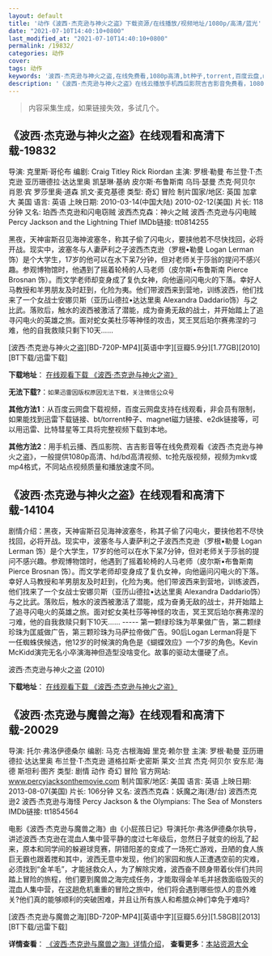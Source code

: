 ```yaml
---
layout: default
title: '动作《波西·杰克逊与神火之盗》下载资源/在线播放/视频地址/1080p/高清/蓝光'
date: "2021-07-10T14:40:10+0800"
last_modified_at: "2021-07-10T14:40:10+0800"
permalink: /19832/
categories: 动作
cover:
tags: 动作
keywords: '波西·杰克逊与神火之盗,在线免费看,1080p高清,bt种子,torrent,百度云盘,magnet,磁力链,迅雷下载资源'
description: '《波西·杰克逊与神火之盗》在线云播放手机西瓜影院吉吉影音免费看，1080p高清bd/hd未删减完整版和tc抢先枪版，mkv/mp4格式，附带bt/torrent种子、magnet/磁力链、百度云盘、网盘资源迅雷下载链接'
---
```


>内容采集生成，如果链接失效，多试几个。


## 《波西·杰克逊与神火之盗》在线观看和高清下载-19832

导演: 克里斯·哥伦布 编剧: Craig Titley Rick Riordan 主演: 罗根·勒曼 布兰登·T·杰克逊 亚历珊德拉·达达里奥 凯瑟琳·基纳 皮尔斯·布鲁斯南 乌玛·瑟曼 杰克·阿贝尔 肖恩·宾 罗莎里奥·道森 凯文·麦克基德 类型: 奇幻 冒险 制片国家/地区: 英国 加拿大 美国 语言: 英语 上映日期: 2010-03-14(中国大陆) 2010-02-12(美国) 片长: 118 分钟 又名: 珀西·杰克逊和闪电窃贼 波西杰克森：神火之贼 波西·杰克逊与闪电贼 Percy Jackson and the Lightning Thief IMDb链接: tt0814255

黑夜，天神宙斯召见海神波塞冬，称其子偷了闪电火，要挟他若不尽快找回，必将开战。现实中，波塞冬与人妻萨利之子波西杰克逊（罗根•勒曼 Logan Lerman 饰）是个大学生，17岁的他可以在水下呆7分钟，但对老师关于莎翁的提问不感兴趣。参观博物馆时，他遇到了摇着轮椅的人马老师（皮尔斯•布鲁斯南 Pierce Brosnan 饰）。而文学老师却变身成了复仇女神，向他逼问闪电火的下落。幸好人马教授和羊男朋友及时赶到，化险为夷。他们带波西来到营地，训练波西，他们找来了一个女战士安娜贝斯（亚历山德拉•达达里奥 Alexandra Daddario饰）与之比武。落败后，触水的波西被激活了潜能，成为奋勇无敌的战士，并开始踏上了追寻闪电火的英雄之旅。面对蛇女美杜莎等神怪的攻击，冥王冥后珀尔赛弗涅的刁难，他的自我救赎只剩下10天……


[波西·杰克逊与神火之盗][BD-720P-MP4][英语中字][豆瓣5.9分][1.77GB][2010][BT下载/迅雷下载]

**下载地址**： [在线观看下载 《波西·杰克逊与神火之盗》](https://www.btdx8.com/torrent/percy_jackson_the_olympians_the_lightning_thief_2010.html) 


**无法下载?**：`如果迅雷因版权原因无法下载，关注微信公众号 `

**其他方法1**：从百度云网盘下载视频，百度云网盘支持在线观看，非会员有限制，如果能找到迅雷下载链接、bt/torrent种子、magnet磁力链接、e2dk链接等，可以用迅雷、比特彗星等工具将完整视频下载到本地。

**其他方法2**：用手机云播、西瓜影院、吉吉影音等在线免费观看《波西·杰克逊与神火之盗》，一般提供1080p高清、hd/bd高清视频、tc抢先版视频，视频为mkv或mp4格式，不同站点视频质量和播放速度不同。


## 《波西·杰克逊与神火之盗》在线观看和高清下载-14104

剧情介绍：黑夜，天神宙斯召见海神波塞冬，称其子偷了闪电火，要挟他若不尽快找回，必将开战。现实中，波塞冬与人妻萨利之子波西杰克逊（罗根•勒曼 Logan Lerman 饰）是个大学生，17岁的他可以在水下呆7分钟，但对老师关于莎翁的提问不感兴趣。参观博物馆时，他遇到了摇着轮椅的人马老师（皮尔斯•布鲁斯南 Pierce Brosnan 饰）。而文学老师却变身成了复仇女神，向他逼问闪电火的下落。幸好人马教授和羊男朋友及时赶到，化险为夷。他们带波西来到营地，训练波西，他们找来了一个女战士安娜贝斯（亚历山德拉•达达里奥 Alexandra Daddario饰）与之比武。落败后，触水的波西被激活了潜能，成为奋勇无敌的战士，并开始踏上了追寻闪电火的英雄之旅。面对蛇女美杜莎等神怪的攻击，冥王冥后珀尔赛弗涅的刁难，他的自我救赎只剩下10天…… ----- 第一颗绿珍珠为苹果做广告，第二颗绿珍珠为匡威做广告，第三颗珍珠为马萨拉帝做广告。90后Logan Lerman将是下一任蜘蛛侠候选，他12岁的时候演的角色是《蝴蝶效应》一个7岁的角色。Kevin McKidd演完无名小卒演海神但造型没啥变化。故事的驱动太僵硬了点。


波西·杰克逊与神火之盗 (2010)

**下载地址**： [在线观看下载 《波西·杰克逊与神火之盗》](https://www.btbtdy.me/btdy/dy5418.html) 


## 《波西·杰克逊与魔兽之海》在线观看和高清下载-20029

导演: 托尔·弗洛伊德桑尔 编剧: 马克·古根海姆 里克·赖尔登 主演: 罗根·勒曼 亚历珊德拉·达达里奥 布兰登·T·杰克逊 道格拉斯·史密斯 莱文·兰宾 杰克·阿贝尔 安东尼·海德 斯坦利·图齐 类型: 剧情 动作 奇幻 冒险 官方网站: www.percyjacksonthemovie.com 制片国家/地区: 美国 语言: 英语 上映日期: 2013-08-07(美国) 片长: 106分钟 又名: 波西杰克森：妖魔之海(港/台) 波西杰克逊2 波西·杰克逊与海怪 Percy Jackson & the Olympians: The Sea of Monsters IMDb链接: tt1854564

电影《波西·杰克逊与魔兽之海》由《小屁孩日记》导演托尔·弗洛伊德桑尔执导，讲述波西·杰克逊在混血人集中营平静的度过七年级后，忽然日子就变的纷乱了起来，原本和同学间的躲避球竞赛，阴错阳差的变成了一场死亡游戏，丑陋的食人族巨无霸也跟着搅和其中，波西无意中发现，他们的家园和族人正遭遇空前的灾难，必须找到“金羊毛”，才能拯救众人，为了解除灾难，波西奋不顾身带着伙伴们共同踏上冒险的旅程，他们要到魔兽之海完成任务，才能取得金羊毛并拯救面临毁灭的混血人集中营，在这趟危机重重的冒险之旅中，他们将会遇到哪些惊人的意外难关?他们真的能够顺利的突破困难，并且让所有族人和希腊众神们幸免于难吗?


[波西·杰克逊与魔兽之海][BD-720P-MP4][英语中字][豆瓣5.6分][1.58GB][2013][BT下载/迅雷下载]

**详情查看**： [《波西·杰克逊与魔兽之海》详情介绍](/movie/20029/)， **查看更多**：[本站资源大全](/movie/t/all/)

